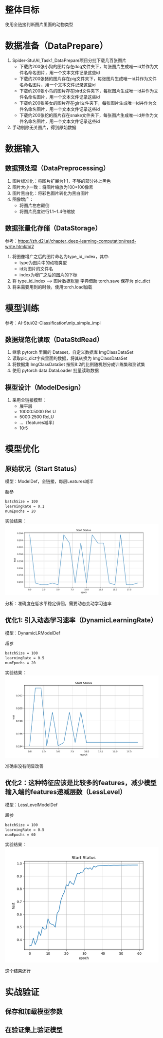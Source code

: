 # 整体目标

使用全链接判断图片里面的动物类型

# 数据准备（DataPrepare）

1. Spider-Stu\AI_Task1_DataPrepare项目分批下载几百张图片
    * 下载约200张小狗的图片存在dog文件夹下，每张图片生成唯一id并作为文件名命名图片，用一个文本文件记录这些id
    * 下载约200张猪的图片存在pig文件夹下，每张图片生成唯一id并作为文件名命名图片，用一个文本文件记录这些id
    * 下载约200张小鸟的图片存在bird文件夹下，每张图片生成唯一id并作为文件名命名图片，用一个文本文件记录这些id
    * 下载约200张美女的图片存在girl文件夹下，每张图片生成唯一id并作为文件名命名图片，用一个文本文件记录这些id
    * 下载约200张蛇的图片存在snake文件夹下，每张图片生成唯一id并作为文件名命名图片，用一个文本文件记录这些id
2. 手动剔除无关图片，得到原始数据

# 数据输入

## 数据预处理（DataPreprocessing）

1. 图片标准化：将图片扩展为1:1，不够的部分补上黑色
2. 图片大小一致：将图片缩放为100*100像素
3. 图片黑白化：将彩色图片转化为黑白图片
4. 图像增广：
    * 将图片左右颠倒
    * 将图片亮度进行1.1~1.4倍缩放

## 数据张量化存储（DataStorage）

参考：https://zh.d2l.ai/chapter_deep-learning-computation/read-write.html#id2

1. 将图像增广之后的图片命名为type_id_index，其中:
    * type为图片中的动物类型
    * id为图片的文件名
    * index为增广之后的图片的下标
2. 将 type_id_index --> 图片数据张量 字典借助 torch.save 保存为 pic_dict
3. 将来需要用到的时候，使用torch.load加载

# 模型训练

参考：AI-Stu\02-Classification\mlp_simple_impl

## 数据规范化读取（DataStdRead）

1. 继承 pytorch 里面的 Dataset，自定义数据库 ImgClassDataSet
2. 读取pic_dict字典里面的数据，将其转换为 ImgClassDataSet
3. 将数据集 ImgClassDataSet 按照8:2的比例随机划分成训练集和测试集
4. 使用 pytorch data.DataLoader 批量读取数据

## 模型设计（ModelDesign）

1. 采用全链接模型：
   * 展平层
   * 10000:5000 ReLU
   * 5000:2500 ReLU
   * ...（features减半）
   * 10:5

# 模型优化

## 原始状况（Start Status）

模型：ModelDef，全链接，每层Leatures减半

超参
~~~
batchSize = 100
learningRate = 0.1
numEpochs = 20
~~~



实验结果：
![StartStatus.png](OptRecords%2FStartStatus.png)

分析：准确度在低水平稳定徘徊，需要动态变动学习速率

## 优化1: 引入动态学习速率（DynamicLearningRate）

模型：DynamicLRModelDef

超参
~~~
batchSize = 100
learningRate = 0.5
numEpochs = 20
~~~
实验结果：
![DynamicLearningRate.png](OptRecords%2FDynamicLearningRate.png)

准确率没有明显改善

## 优化2：这种特征应该是比较多的features，减少模型输入端的features递减层数（LessLevel）

模型：LessLevelModelDef

超参
~~~
batchSize = 100
learningRate = 0.5
numEpochs = 60
~~~

实验结果：
![LessLevel.png](OptRecords%2FLessLevel.png)

这个结果还行

# 实战验证

## 保存和加载模型参数



## 在验证集上验证模型